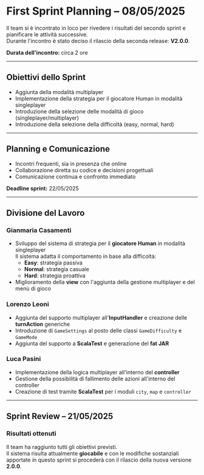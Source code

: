 # First Sprint Planning – 08/05/2025

Il team si è incontrato in loco per rivedere i risultati del secondo sprint e pianificare le attività successive.  
Durante l'incontro è stato deciso il rilascio della seconda release: **V2.0.0**.

**Durata dell'incontro:** circa 2 ore

---

## Obiettivi dello Sprint

- Aggiunta della modalità multiplayer
- Implementazione della strategia per il giocatore Human in modalità singleplayer
- Introduzione della selezione delle modalità di gioco (singleplayer/multiplayer)
- Introduzione della selezione della difficoltà (easy, normal, hard)

---

## Planning e Comunicazione

- Incontri frequenti, sia in presenza che online
- Collaborazione diretta su codice e decisioni progettuali
- Comunicazione continua e confronto immediato

**Deadline sprint:** 22/05/2025

---

## Divisione del Lavoro

### Gianmaria Casamenti

- Sviluppo del sistema di strategia per il **giocatore Human** in modalità singleplayer  
  Il sistema adatta il comportamento in base alla difficoltà:
    - **Easy**: strategia passiva
    - **Normal**: strategia casuale
    - **Hard**: strategia proattiva
- Miglioramento della **view** con l'aggiunta della gestione multiplayer e del menù di gioco

### Lorenzo Leoni

- Aggiunta del supporto multiplayer all'**InputHandler** e creazione delle **turnAction** generiche
- Introduzione di `GameSettings` al posto delle classi `GameDifficulty` e `GameMode`
- Aggiunta del supporto a **ScalaTest** e generazione del **fat JAR**

### Luca Pasini

- Implementazione della logica multiplayer all'interno del **controller**
- Gestione della possibilità di fallimento delle azioni all'interno del controller
- Creazione di test tramite **ScalaTest** per i moduli `city`, `map` e `controller`

---

## Sprint Review – 21/05/2025

### Risultati ottenuti

Il team ha raggiunto tutti gli obiettivi previsti.  
Il sistema risulta attualmente **giocabile** e con le modifiche sostanziali apportate in questo sprint si procederà con il rilascio della nuova versione **2.0.0**.
